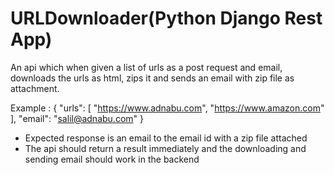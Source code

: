 # URLDownloader(Python Django Rest App)
An api which when given a list of urls as a post request and email, downloads the urls as html, zips it and sends an email with zip file as attachment.

Example : 
{
    "urls": [
        "https://www.adnabu.com",
        "https://www.amazon.com"
    ],
    "email": "salil@adnabu.com"
}

- Expected response is an email to the email id with a zip file attached
- The api should return a result immediately and the downloading and sending email should work in the backend

